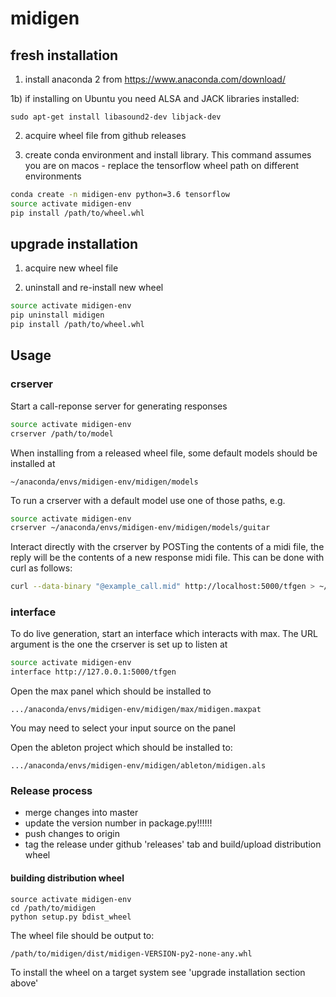 # midigen

## fresh installation

1) install anaconda 2 from https://www.anaconda.com/download/

1b) if installing on Ubuntu you need ALSA and JACK libraries installed:

```
sudo apt-get install libasound2-dev libjack-dev
```

2) acquire wheel file from github releases

3) create conda environment and install library.
    This command assumes you are on macos - replace the tensorflow
    wheel path on different environments

``` bash
conda create -n midigen-env python=3.6 tensorflow
source activate midigen-env
pip install /path/to/wheel.whl
```

## upgrade installation

1) acquire new wheel file

2) uninstall and re-install new wheel

``` bash
source activate midigen-env
pip uninstall midigen
pip install /path/to/wheel.whl
```


## Usage

### crserver
Start a call-reponse server for generating responses
``` bash
source activate midigen-env
crserver /path/to/model
```

When installing from a released wheel file, some default models should be
installed at

```
~/anaconda/envs/midigen-env/midigen/models
```

To run a crserver with a default model use one of those paths, e.g.

``` bash
source activate midigen-env
crserver ~/anaconda/envs/midigen-env/midigen/models/guitar
```

Interact directly with the crserver by POSTing the contents of a midi file,
the reply will be the contents of a new response midi file. This can be
done with curl as follows:
``` bash
curl --data-binary "@example_call.mid" http://localhost:5000/tfgen > ~/example_response.mid
```

### interface
To do live generation, start an interface which interacts with max.
The URL argument is the one the crserver is set up to listen at

``` bash
source activate midigen-env
interface http://127.0.0.1:5000/tfgen
```

Open the max panel which should be installed to
```
.../anaconda/envs/midigen-env/midigen/max/midigen.maxpat
```
You may need to select your input source on the panel

Open the ableton project which should be installed to:
```
.../anaconda/envs/midigen-env/midigen/ableton/midigen.als
```

### Release process

 - merge changes into master
 - update the version number in package.py!!!!!!
 - push changes to origin
 - tag the release under github 'releases' tab and build/upload distribution wheel

#### building distribution wheel
```
source activate midigen-env
cd /path/to/midigen
python setup.py bdist_wheel
```

The wheel file should be output to:

```
/path/to/midigen/dist/midigen-VERSION-py2-none-any.whl
```

To install the wheel on a target system see
'upgrade installation section above'
